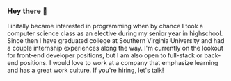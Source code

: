### Hey there 👋

I initally became interested in programming when by chance I took a computer science class as an elective during my senior year in highschool. Since then I have graduated college at Southern Virginia University and had a couple internship experiences along the way.
I'm currently on the lookout for front-end developer positions, but I am also open to full-stack or back-end positions. I would love to work at a company that emphasize learning and has a great work culture. If you're hiring, let's talk!

<!--
**NathanielJamesAllen/NathanielJamesAllen** is a ✨ _special_ ✨ repository because its `README.md` (this file) appears on your GitHub profile.

Here are some ideas to get you started:

- 🔭 I’m currently working on ...
- 🌱 I’m currently learning ...
- 👯 I’m looking to collaborate on ...
- 🤔 I’m looking for help with ...
- 💬 Ask me about ...
- 📫 How to reach me: ...
- 😄 Pronouns: ...
- ⚡ Fun fact: ...
-->

